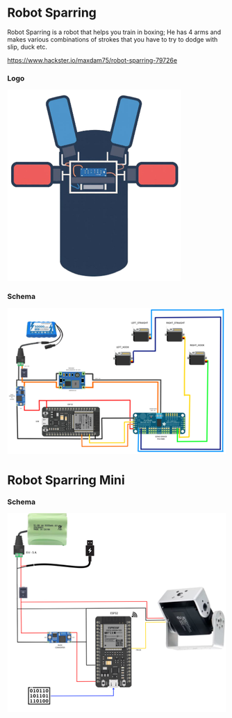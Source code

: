 # Robot Sparring

Robot Sparring is a robot that helps you train in boxing; He has 4 arms and makes various combinations of strokes that you have to try to dodge with slip, duck etc.

https://www.hackster.io/maxdam75/robot-sparring-79726e

### Logo
<img src="./schema/robotsparring.jpg" width=400>

### Schema
<img src="./schema/schema3.jpg" width=800>



# Robot Sparring Mini

### Schema
<img src="./schemaMini/robot-sparring-mini-2.jpg" width=600>